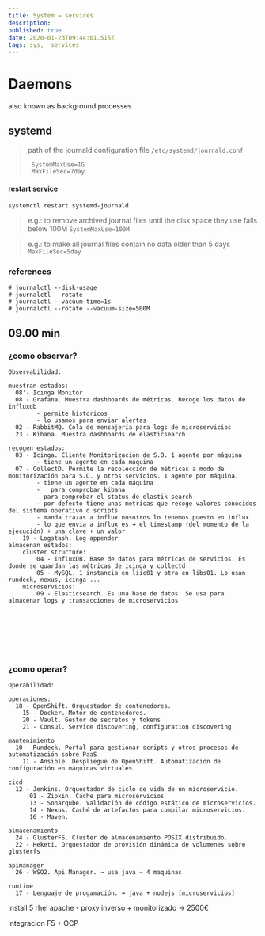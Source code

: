 ```yaml
---
title: System → services
description: 
published: true
date: 2020-01-23T09:44:01.515Z
tags: sys,  services
---
```


# Daemons
also known as background processes

## systemd

> path of the journald configuration file `/etc/systemd/journald.conf`
> ```
>  SystemMaxUse=1G
>  MaxFileSec=7day
> ```


#### restart service


`systemctl restart systemd-journald`



> e.g.: to remove archived journal files until the disk space they use falls below 100M `SystemMaxUse=100M`

> e.g.: to make all journal files contain no data older than 5 days `MaxFileSec=5day`


### references
```
# journalctl --disk-usage
# journalctl --rotate
# journalctl --vacuum-time=1s
# journalctl --rotate --vacuum-size=500M
```

09.00 min
---------------------------


### ¿como observar?
```
Observabilidad:

muestran estados:
  08'- Icinga Monitor
  08 - Grafana. Muestra dashboards de métricas. Recoge los datos de influxdb
        - permite historicos
        - lo usamos para enviar alertas
  02 - RabbitMQ. Cola de mensajería para logs de microservicios  
  23 - Kibana. Muestra dashboards de elasticsearch

recogen estados:
  03 - Icinga. Cliente Monitorización de S.O. 1 agente por máquina
        - tiene un agente en cada máquina
  07 - CollectD. Permite la recolección de métricas a modo de monitorización para S.O. y otros servicios. 1 agente por máquina.
        - tiene un agente en cada máquina
        -	para comprobar kibana
        - para comprobar el status de elastik search
        - por defecto tiene unas metricas que recoge valores conocidos del sistema operativo o scripts
        - manda trazas a influx nosotros lo tenemos puesto en influx
        - lo que envía a influx es → el timestamp (del momento de la ejecución) + una clave + un valor 
	19 - Logstash. Log appender
almacenan estados:
	cluster structure:
		04 - InfluxDB. Base de datos para métricas de servicios. Es donde se guardan las métricas de icinga y collectd
		05 - MySQL. 1 instancia en liic01 y otra en libs01. Lo usan rundeck, nexus, icinga ...
	microservicios:
		09 - Elasticsearch. Es una base de datos: Se usa para almacenar logs y transacciones de microservicios








```

### ¿como operar?
```
Operabilidad:

operaciones:
  18 - OpenShift. Orquestador de contenedores.
    15 - Docker. Motor de contenedores.
    20 - Vault. Gestor de secretos y tokens 
    21 - Consul. Service discovering, configuration discovering 

mantenimiento
  10 - Rundeck. Portal para gestionar scripts y otros procesos de automatización sobre PaaS 
    11 - Ansible. Despliegue de OpenShift. Automatización de configuración en máquinas virtuales.

cicd
  12 - Jenkins. Orquestador de ciclo de vida de un microservicio. 
      01 - Zipkin. Cache para microservicios
      13 - Sonarqube. Validación de código estático de microservicios.
      14 - Nexus. Caché de artefactos para compilar microservicios.
      16 - Maven.

almacenamiento
  24 - GlusterFS. Cluster de almacenamiento POSIX distribuido.
  22 - Heketi. Orquestador de provisión dinámica de volumenes sobre glusterfs 

apimanager
  26 - WSO2. Api Manager. → usa java → 4 maquinas

runtime
  17 - Lenguaje de progamación. → java + nodejs [microservicios]
```

install
  5 rhel
		apache - proxy inverso + monitorizado → 2500€
    
integracion F5 + OCP


